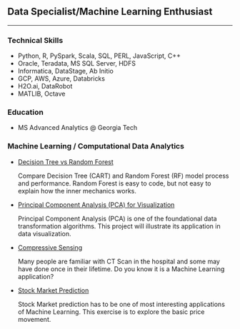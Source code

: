 ## Data Specialist/Machine Learning Enthusiast
---
### Technical Skills
- Python, R, PySpark, Scala, SQL, PERL, JavaScript, C++
- Oracle, Teradata, MS SQL Server, HDFS
- Informatica, DataStage, Ab Initio
- GCP, AWS, Azure, Databricks
- H2O.ai, DataRobot
- MATLIB, Octave

### Education

- MS Advanced Analytics  @  Georgia Tech


### Machine Learning / Computational Data Analytics

- [Decision Tree vs Random Forest](Email_Spam.pdf)

  Compare Decision Tree (CART) and Random Forest (RF) model process and performance. Random Forest is easy to code, but not easy to explain how the inner mechanics works.
  
- [Principal Component Analysis (PCA) for Visualization](PCA_visualization.pdf)

  Principal Component Analysis (PCA) is one of the foundational data transformation algorithms. This project will illustrate its application in data visualization.

- [Compressive Sensing](Compressive_Sensing.pdf)

  Many people are familiar with CT Scan in the hospital and some may have done once in their lifetime. Do you know it is a Machine Learning application?
  
- [Stock Market Prediction](stock_market_prediction.pdf)

  Stock Market prediction has to be one of most interesting applications of Machine Learning. This exercise is to explore the basic price movement. 


